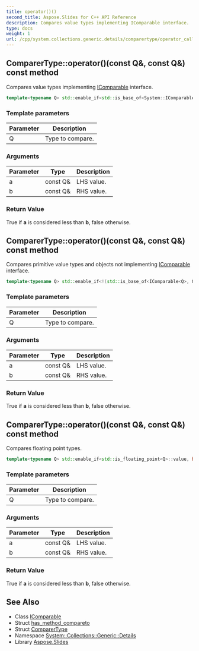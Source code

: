 ```yaml
---
title: operator()()
second_title: Aspose.Slides for C++ API Reference
description: Compares value types implementing IComparable interface.
type: docs
weight: 1
url: /cpp/system.collections.generic.details/comparertype/operator_call/
---
```

## ComparerType::operator()(const Q\&, const Q\&) const method


Compares value types implementing [IComparable](../../../system/icomparable/) interface.

```cpp
template<typename Q> std::enable_if<std::is_base_of<System::IComparable<Q>, Q>::value||has_method_compareto<Q>::value, bool>::type System::Collections::Generic::Details::ComparerType<T>::operator()(const Q &a, const Q &b) const
```


### Template parameters

| Parameter | Description |
| --- | --- |
| Q | Type to compare. |

### Arguments

| Parameter | Type | Description |
| --- | --- | --- |
| a | const Q\& | LHS value. |
| b | const Q\& | RHS value. |

### Return Value

True if **a** is considered less than **b**, false otherwise.

## ComparerType::operator()(const Q\&, const Q\&) const method


Compares primitive value types and objects not implementing [IComparable](../../../system/icomparable/) interface.

```cpp
template<typename Q> std::enable_if<!(std::is_base_of<IComparable<Q>, Q>::value||has_method_compareto<Q>::value)&&!std::is_floating_point<Q>::value, bool>::type System::Collections::Generic::Details::ComparerType<T>::operator()(const Q &a, const Q &b) const
```


### Template parameters

| Parameter | Description |
| --- | --- |
| Q | Type to compare. |

### Arguments

| Parameter | Type | Description |
| --- | --- | --- |
| a | const Q\& | LHS value. |
| b | const Q\& | RHS value. |

### Return Value

True if **a** is considered less than **b**, false otherwise.

## ComparerType::operator()(const Q\&, const Q\&) const method


Compares floating point types.

```cpp
template<typename Q> std::enable_if<std::is_floating_point<Q>::value, bool>::type System::Collections::Generic::Details::ComparerType<T>::operator()(const Q &a, const Q &b) const
```


### Template parameters

| Parameter | Description |
| --- | --- |
| Q | Type to compare. |

### Arguments

| Parameter | Type | Description |
| --- | --- | --- |
| a | const Q\& | LHS value. |
| b | const Q\& | RHS value. |

### Return Value

True if **a** is considered less than **b**, false otherwise.

## See Also

* Class [IComparable](../../system/icomparable/)
* Struct [has_method_compareto](../has_method_compareto/)
* Struct [ComparerType](./)
* Namespace [System::Collections::Generic::Details](../)
* Library [Aspose.Slides](../../)